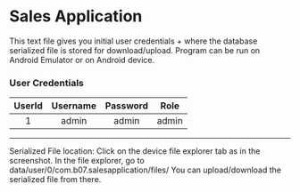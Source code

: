 # Sales Application

This text file gives you initial user credentials + where the database serialized file is stored for download/upload.
Program can be run on Android Emulator or on Android device.

### User Credentials


| UserId | Username | Password | Role |
| :---: | :---: | :---: | :---: |
| 1 | admin | admin | admin |

***

Serialized File location: Click on the device file explorer tab as in the screenshot.  In the file explorer, go to data/user/0/com.b07.salesapplication/files/
You can upload/download the serialized file from there.
